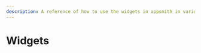```yaml
---
description: A reference of how to use the widgets in appsmith in various use cases
---
```


# Widgets

